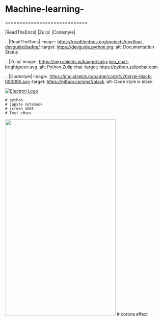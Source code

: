 # Machine-learning-
=============================

|ReadTheDocs| |Zulip| |Codestyle|

.. |ReadTheDocs| image:: https://readthedocs.org/projects/cpython-devguide/badge/
   :target: https://devguide.python.org
   :alt: Documentation Status

.. |Zulip| image:: https://img.shields.io/badge/zulip-join_chat-brightgreen.svg
   :alt: Python Zulip chat
   :target: https://python.zulipchat.com

.. |Codestyle| image:: https://img.shields.io/badge/code%20style-black-000000.svg
   :target: https://github.com/psf/black
   :alt: Code style is black


[![Electron Logo](https://electronjs.org/images/electron-logo.svg)](https://electronjs.org)
```
# python 
# jupyte notebook
# screen sh0t 
# Test c0ses
```

<img src="https://raw.githubusercontent.com/naman14/Hacktoberfest-Android/master/screenshots/screenshot1.png" width="360" height="640">
# corona effect
